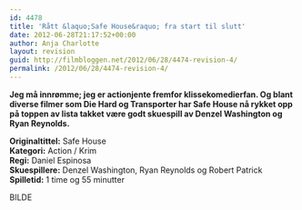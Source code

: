 ```yaml
---
id: 4478
title: 'Rått &laquo;Safe House&raquo; fra start til slutt'
date: 2012-06-28T21:17:52+00:00
author: Anja Charlotte
layout: revision
guid: http://filmbloggen.net/2012/06/28/4474-revision-4/
permalink: /2012/06/28/4474-revision-4/
---
```

**Jeg må innrømme; jeg er actionjente fremfor klissekomedierfan. Og blant diverse filmer som Die Hard og Transporter har Safe House nå rykket opp på toppen av lista takket være godt skuespill av Denzel Washington og Ryan Reynolds.**

**Originaltittel:** Safe House  
**Kategori:** Action / Krim  
**Regi:** Daniel Espinosa  
**Skuespillere:** Denzel Washington, Ryan Reynolds og Robert Patrick  
**Spilletid:** 1 time og 55 minutter

BILDE

&nbsp;